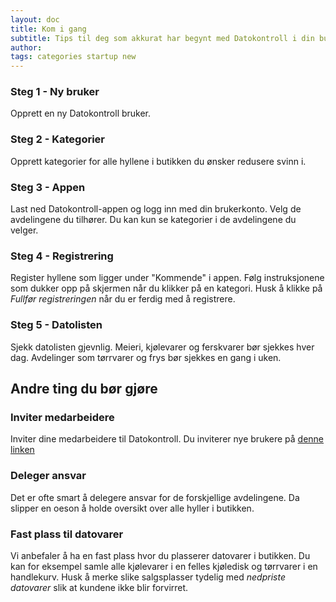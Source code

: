 ```yaml
---
layout: doc
title: Kom i gang
subtitle: Tips til deg som akkurat har begynt med Datokontroll i din butikk. Vi har laget en liste med tips og triks til deg som er ny i Datokontroll.
author:
tags: categories startup new
---
```


### Steg 1 - Ny bruker
Opprett en ny Datokontroll bruker.

### Steg 2 - Kategorier
Opprett kategorier for alle hyllene i butikken du ønsker redusere svinn i.

### Steg 3 - Appen
Last ned Datokontroll-appen og logg inn med din brukerkonto. Velg de avdelingene du tilhører. Du kan kun se kategorier i de avdelingene du velger.

### Steg 4 - Registrering
Register hyllene som ligger under "Kommende" i appen. Følg instruksjonene som dukker opp på skjermen når du klikker på en kategori. Husk å klikke på *Fullfør registreringen* når du er ferdig med å registrere.

### Steg 5 - Datolisten
Sjekk datolisten gjevnlig. Meieri, kjølevarer og ferskvarer bør sjekkes hver dag. Avdelinger som tørrvarer og frys bør sjekkes en gang i uken.


## Andre ting du bør gjøre

### Inviter medarbeidere
Inviter dine medarbeidere til Datokontroll. Du inviterer nye brukere på [denne linken](https://console.datokontroll.no/)

### Deleger ansvar
Det er ofte smart å delegere ansvar for de forskjellige avdelingene. Da slipper en oeson å holde oversikt over alle hyller i butikken.

### Fast plass til datovarer
Vi anbefaler å ha en fast plass hvor du plasserer datovarer i butikken. Du kan for eksempel samle alle kjølevarer i en felles kjøledisk og tørrvarer i en handlekurv. Husk å merke slike salgsplasser tydelig med *nedpriste datovarer* slik at kundene ikke blir forvirret.
